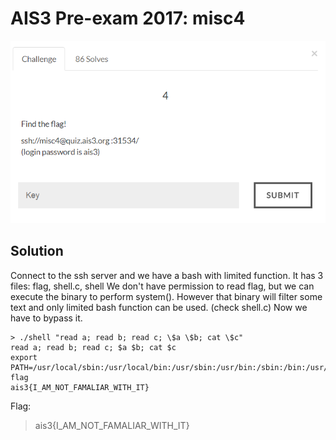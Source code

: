 # AIS3 Pre-exam 2017: misc4

![misc4](misc4.png)

## Solution
Connect to the ssh server and we have a bash with limited function.
It has 3 files: flag, shell.c, shell
We don't have permission to read flag, but we can execute the binary to perform system().
However that binary will filter some text and only limited bash function can be used. (check shell.c)
Now we have to bypass it.

```
> ./shell "read a; read b; read c; \$a \$b; cat \$c"
read a; read b; read c; $a $b; cat $c
export
PATH=/usr/local/sbin:/usr/local/bin:/usr/sbin:/usr/bin:/sbin:/bin:/usr/games:/usr/local/games
flag
ais3{I_AM_NOT_FAMALIAR_WITH_IT}
```

Flag:
>ais3{I_AM_NOT_FAMALIAR_WITH_IT}
